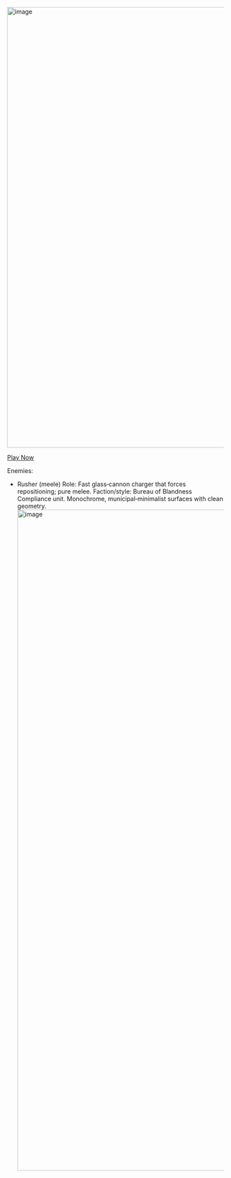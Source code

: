 <img width="1536" height="1024" alt="image" src="https://github.com/user-attachments/assets/759d695c-c3f8-4088-82f0-63cf7da63673" />

[Play Now](https://oleksandrlynda.github.io/quarantine-of-joy-game/)

Enemies:
 - Rusher (meele)
 Role: Fast glass‑cannon charger that forces repositioning; pure melee.
 Faction/style: Bureau of Blandness Compliance unit. Monochrome, municipal‑minimalist surfaces with clean geometry.
   <img width="1024" height="1536" alt="image" src="https://github.com/user-attachments/assets/2e1538f8-ae32-4621-849f-acbd77f63e8f" />

